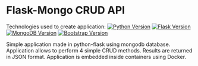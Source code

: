 # Flask-Mongo CRUD API

Technologies used to create application:
[![Python Version](https://img.shields.io/badge/python-3.10-brightgreen.svg)](https://python.org)
[![Flask Version](https://img.shields.io/badge/flask-2.1.2-brightgreen.svg)](https://flask.palletsprojects.com)
[![MongoDB Version](https://img.shields.io/badge/mongodb-5.0.9-brightgreen.svg)](https://www.mongodb.com/)
[![Bootstrap Version](https://camo.githubusercontent.com/4ec342876a40b53ffc6230a41196528690f9f42b1098fd354df46c649720b4c6/68747470733a2f2f696d672e736869656c64732e696f2f7374617469632f76313f7374796c653d666f722d7468652d6261646765266d6573736167653d446f636b657226636f6c6f723d323439364544266c6f676f3d446f636b6572266c6f676f436f6c6f723d464646464646266c6162656c3d)](https://www.docker.com/)

Simple application made in python-flask using mongodb database. 
Application allows to perform 4 simple CRUD methods. 
Results are returned in JSON format. 
Application is embedded inside containers using Docker.